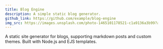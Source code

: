 ```yaml
---
title: Blog Engine
description: A simple static blog generator.
github_link: https://github.com/example/blog-engine
img_src: https://images.unsplash.com/photo-1465101178521-c1a9136a3b99?auto=format&fit=crop&w=400&q=80
---
```


A static site generator for blogs, supporting markdown posts and custom themes. Built with Node.js and EJS templates.
